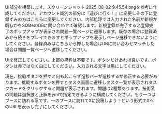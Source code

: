 UI部分を構築します。スクリーンショット 2025-08-02
9.45.54.pngを参考に作成してください。アカウント識別の部分は『遊びに行く！』に変更しその下に登録ずみの方はこちらに変更してください。内部処理では入力された名前が新規か既存かをSQliteのDBに問い合わせて確認します。新規登録が完了すると登録完了のポップアップが表示され問題一覧ページに遷移します。既存の場合は登録済みから続きをプレイできますとポップアップを表示しページ遷移できないようにしてください。登録済みはこちらから押した場合はDBに問い合わせマッチした場合は問題一覧ページへ遷移してください。

UIを修正してください。上部の黒枠は不要です。ボタンだけあれば良いです。ボタンは赤ではなく白にしてください。入力される文字は黒にしてください。

現在、挑戦ボタンを押すと何も起こらず進捗バーが進捗するが修正する必要があります。挑戦するボタンを押すとタスク画面に遷移しタスク一覧が表示されタスクカードをクリックすると問題が表示されます。問題は2種類あります。技術系の問題は選択肢と正解をymlで指定できるように構成してください。もう一つはブースに訪れる系です。〜のブースに訪れてXに投稿しよう！という形式でXへのURLを表示し完了にしてください。